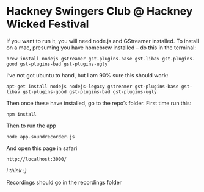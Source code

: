 # Hackney Swingers Club @ Hackney Wicked Festival

If you want to run it, you will need node.js and GStreamer installed. To install on a mac, presuming you have homebrew installed – do this in the terminal:

    brew install nodejs gstreamer gst-plugins-base gst-libav gst-plugins-good gst-plugins-bad gst-plugins-ugly

I’ve not got ubuntu to hand, but I am 90% sure this should work:

    apt-get install nodejs nodejs-legacy gstreamer gst-plugins-base gst-libav gst-plugins-good gst-plugins-bad gst-plugins-ugly

Then once these have installed, go to the repo’s folder. First time run this:

    npm install

Then to run the app

    node app.soundrecorder.js

And open this page in safari

    http://localhost:3000/

_I think :)_

Recordings should go in the recordings folder

